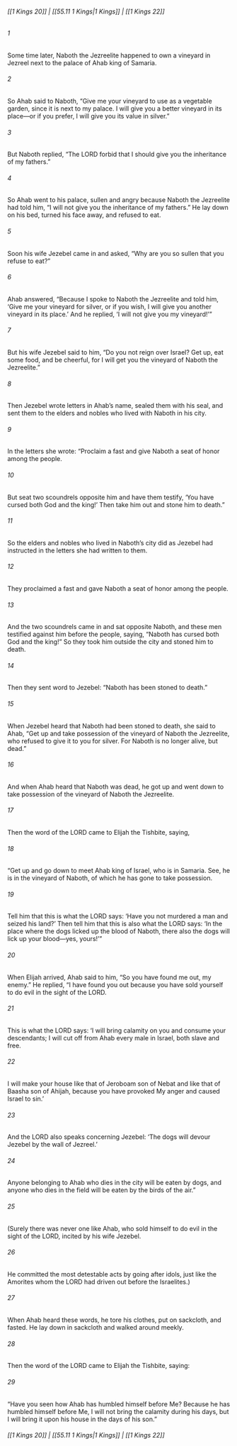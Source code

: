 
###### [[1 Kings 20]] | [[55.11 1 Kings|1 Kings]] | [[1 Kings 22]]

###### 1
Some time later, Naboth the Jezreelite happened to own a vineyard in Jezreel next to the palace of Ahab king of Samaria.
###### 2
So Ahab said to Naboth, “Give me your vineyard to use as a vegetable garden, since it is next to my palace. I will give you a better vineyard in its place—or if you prefer, I will give you its value in silver.”
###### 3
But Naboth replied, “The LORD forbid that I should give you the inheritance of my fathers.”
###### 4
So Ahab went to his palace, sullen and angry because Naboth the Jezreelite had told him, “I will not give you the inheritance of my fathers.” He lay down on his bed, turned his face away, and refused to eat.
###### 5
Soon his wife Jezebel came in and asked, “Why are you so sullen that you refuse to eat?”
###### 6
Ahab answered, “Because I spoke to Naboth the Jezreelite and told him, ‘Give me your vineyard for silver, or if you wish, I will give you another vineyard in its place.’ And he replied, ‘I will not give you my vineyard!’”
###### 7
But his wife Jezebel said to him, “Do you not reign over Israel? Get up, eat some food, and be cheerful, for I will get you the vineyard of Naboth the Jezreelite.”
###### 8
Then Jezebel wrote letters in Ahab’s name, sealed them with his seal, and sent them to the elders and nobles who lived with Naboth in his city.
###### 9
In the letters she wrote: “Proclaim a fast and give Naboth a seat of honor among the people.
###### 10
But seat two scoundrels opposite him and have them testify, ‘You have cursed both God and the king!’ Then take him out and stone him to death.”
###### 11
So the elders and nobles who lived in Naboth’s city did as Jezebel had instructed in the letters she had written to them.
###### 12
They proclaimed a fast and gave Naboth a seat of honor among the people.
###### 13
And the two scoundrels came in and sat opposite Naboth, and these men testified against him before the people, saying, “Naboth has cursed both God and the king!” So they took him outside the city and stoned him to death.
###### 14
Then they sent word to Jezebel: “Naboth has been stoned to death.”
###### 15
When Jezebel heard that Naboth had been stoned to death, she said to Ahab, “Get up and take possession of the vineyard of Naboth the Jezreelite, who refused to give it to you for silver. For Naboth is no longer alive, but dead.”
###### 16
And when Ahab heard that Naboth was dead, he got up and went down to take possession of the vineyard of Naboth the Jezreelite.
###### 17
Then the word of the LORD came to Elijah the Tishbite, saying,
###### 18
“Get up and go down to meet Ahab king of Israel, who is in Samaria. See, he is in the vineyard of Naboth, of which he has gone to take possession.
###### 19
Tell him that this is what the LORD says: ‘Have you not murdered a man and seized his land?’ Then tell him that this is also what the LORD says: ‘In the place where the dogs licked up the blood of Naboth, there also the dogs will lick up your blood—yes, yours!’”
###### 20
When Elijah arrived, Ahab said to him, “So you have found me out, my enemy.” He replied, “I have found you out because you have sold yourself to do evil in the sight of the LORD.
###### 21
This is what the LORD says: ‘I will bring calamity on you and consume your descendants; I will cut off from Ahab every male in Israel, both slave and free.
###### 22
I will make your house like that of Jeroboam son of Nebat and like that of Baasha son of Ahijah, because you have provoked My anger and caused Israel to sin.’
###### 23
And the LORD also speaks concerning Jezebel: ‘The dogs will devour Jezebel by the wall of Jezreel.’
###### 24
Anyone belonging to Ahab who dies in the city will be eaten by dogs, and anyone who dies in the field will be eaten by the birds of the air.”
###### 25
(Surely there was never one like Ahab, who sold himself to do evil in the sight of the LORD, incited by his wife Jezebel.
###### 26
He committed the most detestable acts by going after idols, just like the Amorites whom the LORD had driven out before the Israelites.)
###### 27
When Ahab heard these words, he tore his clothes, put on sackcloth, and fasted. He lay down in sackcloth and walked around meekly.
###### 28
Then the word of the LORD came to Elijah the Tishbite, saying:
###### 29
“Have you seen how Ahab has humbled himself before Me? Because he has humbled himself before Me, I will not bring the calamity during his days, but I will bring it upon his house in the days of his son.”

###### [[1 Kings 20]] | [[55.11 1 Kings|1 Kings]] | [[1 Kings 22]]
